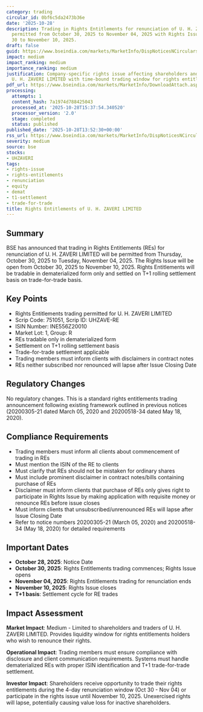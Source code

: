 ```yaml
---
category: trading
circular_id: 0bf6c5da2473b36e
date: '2025-10-28'
description: Trading in Rights Entitlements for renunciation of U. H. ZAVERI LIMITED
  permitted from October 30, 2025 to November 04, 2025 with Rights Issue opening October
  30 to November 10, 2025.
draft: false
guid: https://www.bseindia.com/markets/MarketInfo/DispNoticesNCirculars.aspx?Noticeid={E50F5DF1-783B-4AF5-8461-865EB2B5F4BD}&noticeno=20251028-36&dt=10/28/2025&icount=36&totcount=52&flag=0
impact: medium
impact_ranking: medium
importance_ranking: medium
justification: Company-specific rights issue affecting shareholders and traders of
  U. H. ZAVERI LIMITED with time-bound trading window for rights entitlements
pdf_url: https://www.bseindia.com/markets/MarketInfo/DownloadAttach.aspx?id=20251028-36&attachedId=
processing:
  attempts: 1
  content_hash: 7a1974d788425043
  processed_at: '2025-10-28T15:37:54.340520'
  processor_version: '2.0'
  stage: completed
  status: published
published_date: '2025-10-28T13:52:30+00:00'
rss_url: https://www.bseindia.com/markets/MarketInfo/DispNoticesNCirculars.aspx?Noticeid={E50F5DF1-783B-4AF5-8461-865EB2B5F4BD}&noticeno=20251028-36&dt=10/28/2025&icount=36&totcount=52&flag=0
severity: medium
source: bse
stocks:
- UHZAVERI
tags:
- rights-issue
- rights-entitlements
- renunciation
- equity
- demat
- t1-settlement
- trade-for-trade
title: Rights Entitlements of U. H. ZAVERI LIMITED
---
```


## Summary

BSE has announced that trading in Rights Entitlements (REs) for renunciation of U. H. ZAVERI LIMITED will be permitted from Thursday, October 30, 2025 to Tuesday, November 04, 2025. The Rights Issue will be open from October 30, 2025 to November 10, 2025. Rights Entitlements will be tradable in dematerialized form only and settled on T+1 rolling settlement basis on trade-for-trade basis.

## Key Points

- Rights Entitlements trading permitted for U. H. ZAVERI LIMITED
- Scrip Code: 751051, Scrip ID: UHZAVE-RE
- ISIN Number: INE556Z20010
- Market Lot: 1, Group: R
- REs tradable only in dematerialized form
- Settlement on T+1 rolling settlement basis
- Trade-for-trade settlement applicable
- Trading members must inform clients with disclaimers in contract notes
- REs neither subscribed nor renounced will lapse after Issue Closing Date

## Regulatory Changes

No regulatory changes. This is a standard rights entitlements trading announcement following existing framework outlined in previous notices (20200305-21 dated March 05, 2020 and 20200518-34 dated May 18, 2020).

## Compliance Requirements

- Trading members must inform all clients about commencement of trading in REs
- Must mention the ISIN of the RE to clients
- Must clarify that REs should not be mistaken for ordinary shares
- Must include prominent disclaimer in contract notes/bills containing purchase of REs
- Disclaimer must inform clients that purchase of REs only gives right to participate in Rights Issue by making application with requisite money or renounce REs before issue closes
- Must inform clients that unsubscribed/unrenounced REs will lapse after Issue Closing Date
- Refer to notice numbers 20200305-21 (March 05, 2020) and 20200518-34 (May 18, 2020) for detailed requirements

## Important Dates

- **October 28, 2025**: Notice Date
- **October 30, 2025**: Rights Entitlements trading commences; Rights Issue opens
- **November 04, 2025**: Rights Entitlements trading for renunciation ends
- **November 10, 2025**: Rights Issue closes
- **T+1 basis**: Settlement cycle for RE trades

## Impact Assessment

**Market Impact**: Medium - Limited to shareholders and traders of U. H. ZAVERI LIMITED. Provides liquidity window for rights entitlements holders who wish to renounce their rights.

**Operational Impact**: Trading members must ensure compliance with disclosure and client communication requirements. Systems must handle dematerialized REs with proper ISIN identification and T+1 trade-for-trade settlement.

**Investor Impact**: Shareholders receive opportunity to trade their rights entitlements during the 4-day renunciation window (Oct 30 - Nov 04) or participate in the rights issue until November 10, 2025. Unexercised rights will lapse, potentially causing value loss for inactive shareholders.